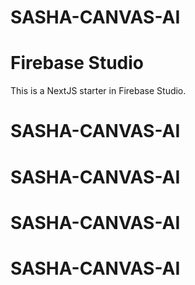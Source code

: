 # SASHA-CANVAS-AI

# Firebase Studio

This is a NextJS starter in Firebase Studio.
# SASHA-CANVAS-AI
# SASHA-CANVAS-AI
# SASHA-CANVAS-AI
# SASHA-CANVAS-AI